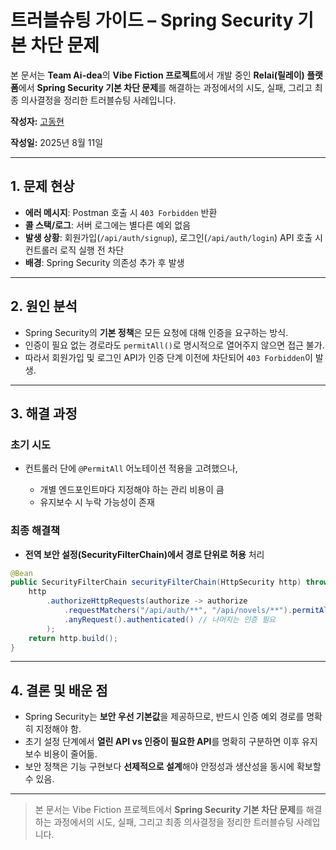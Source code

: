 # 트러블슈팅 가이드 – Spring Security 기본 차단 문제

본 문서는 **Team Ai-dea**의 **Vibe Fiction 프로젝트**에서 개발 중인 **Relai(릴레이) 플랫폼**에서 **Spring Security 기본 차단 문제**를 해결하는 과정에서의 시도, 실패, 그리고 최종 의사결정을 정리한 트러블슈팅 사례입니다.

**작성자:** [고동현](https://github.com/rhehdgus8831)

**작성일:** 2025년 8월 11일

---

## 1. 문제 현상

* **에러 메시지**: Postman 호출 시 `403 Forbidden` 반환
* **콜 스택/로그**: 서버 로그에는 별다른 예외 없음
* **발생 상황**: 회원가입(`/api/auth/signup`), 로그인(`/api/auth/login`) API 호출 시 컨트롤러 로직 실행 전 차단
* **배경**: Spring Security 의존성 추가 후 발생

---

## 2. 원인 분석

* Spring Security의 **기본 정책**은 모든 요청에 대해 인증을 요구하는 방식.
* 인증이 필요 없는 경로라도 `permitAll()`로 명시적으로 열어주지 않으면 접근 불가.
* 따라서 회원가입 및 로그인 API가 인증 단계 이전에 차단되어 `403 Forbidden`이 발생.

---

## 3. 해결 과정

### 초기 시도

* 컨트롤러 단에 `@PermitAll` 어노테이션 적용을 고려했으나,

    * 개별 엔드포인트마다 지정해야 하는 관리 비용이 큼
    * 유지보수 시 누락 가능성이 존재

### 최종 해결책

* **전역 보안 설정(SecurityFilterChain)에서 경로 단위로 허용** 처리

```java
@Bean
public SecurityFilterChain securityFilterChain(HttpSecurity http) throws Exception {
    http
        .authorizeHttpRequests(authorize -> authorize
            .requestMatchers("/api/auth/**", "/api/novels/**").permitAll() // 인증 없이 접근 허용
            .anyRequest().authenticated() // 나머지는 인증 필요
        );
    return http.build();
}
```

---

## 4. 결론 및 배운 점

* Spring Security는 **보안 우선 기본값**을 제공하므로, 반드시 인증 예외 경로를 명확히 지정해야 함.
* 초기 설정 단계에서 **열린 API vs 인증이 필요한 API**를 명확히 구분하면 이후 유지보수 비용이 줄어듦.
* 보안 정책은 기능 구현보다 **선제적으로 설계**해야 안정성과 생산성을 동시에 확보할 수 있음.

---

> 본 문서는 Vibe Fiction 프로젝트에서 **Spring Security 기본 차단 문제**를 해결하는 과정에서의 시도, 실패, 그리고 최종 의사결정을 정리한 트러블슈팅 사례입니다.

